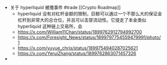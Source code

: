 - 关于 hyperliquid 被撸事件 #trade [[Crypto Roadmap]]
	- hyperliquid 没有对杠杆金额的限制，巨鲸可以通过一个不那么大的保证金杠杆到非常大的总仓位，并且可以击穿流动性。它提走了本金类似 hyperliquid 这种链上交易所，会
	- https://x.com/William11Chan/status/1899762912794992700
	- https://x.com/Foresight_News/status/1899797754559479991/photo/1
	- https://x.com/yuyue_chris/status/1899754940287025621
	- https://x.com/YeruiZhang/status/1899762863071457326
-